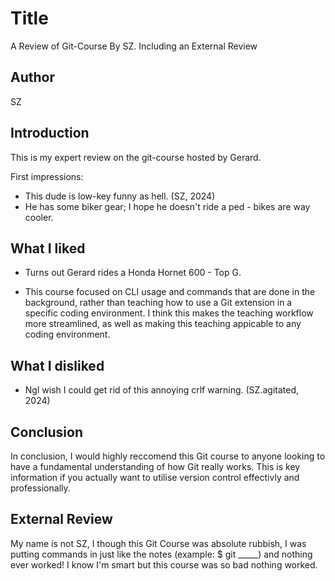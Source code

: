 # Title
A Review of Git-Course By SZ. Including an External Review


## Author
SZ


## Introduction
This is my expert review on the git-course hosted by Gerard.

First impressions: 

- This dude is low-key funny as hell. (SZ, 2024)
- He has some biker gear; I hope he doesn't ride a ped - bikes are way cooler.


## What I liked

- Turns out Gerard rides a Honda Hornet 600 - Top G.

- This course focused on CLI usage and commands that are done in the background, rather than teaching how to use a Git extension in a specific coding environment. I think this makes the teaching workflow more streamlined, as well as making this teaching appicable to any coding environment.


## What I disliked

- Ngl wish I could get rid of this annoying crlf warning. (SZ.agitated, 2024)


## Conclusion

In conclusion, I would highly reccomend this Git course to anyone looking to have a fundamental understanding of how Git really works. This is key information if you actually want to utilise version control effectivly and professionally.


## External Review

My name is not SZ, I though this Git Course was absolute rubbish, I was putting commands in just like the notes (example: $ git _____) and nothing ever worked! I know I'm smart but this course was so bad nothing worked.